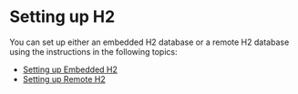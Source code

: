 # Setting up H2

You can set up either an embedded H2 database or a remote H2 database
using the instructions in the following topics:

-   [Setting up Embedded H2](../../administer/setting-up-embedded-h2)
-   [Setting up Remote H2](../../administer/setting-up-remote-h2)

  

